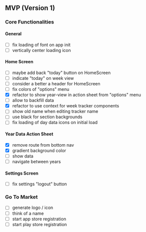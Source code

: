 ## MVP (Version 1)

### Core Functionalities

#### General
- [ ] fix loading of font on app init
- [ ] vertically center loading icon

#### Home Screen
- [ ] maybe add back "today" button on HomeScreen
- [ ] indicate "today" on week view
- [ ] consider a better a header for HomeScreen
- [ ] fix colors of "options" menu
- [x] refactor to show year-view in action sheet from "options" menu
- [ ] allow to backfill data
- [x] refactor to use context for week tracker components
- [ ] show old name when editing tracker name
- [ ] use black for section backgrounds
- [ ] fix loading of day data icons on initial load

#### Year Data Action Sheet
- [x] remove route from bottom nav
- [x] gradient background color
- [ ] show data
- [ ] navigate between years

#### Settings Screen
- [ ] fix settings "logout" button

### Go To Market
- [ ] generate logo / icon
- [ ] think of a name
- [ ] start app store registration
- [ ] start play store registration